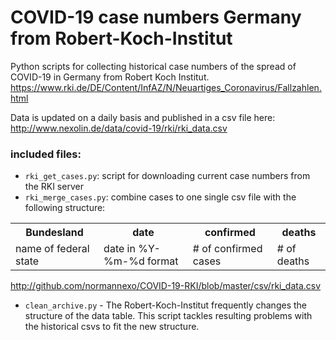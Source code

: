 # COVID-19 case numbers Germany from Robert-Koch-Institut

Python scripts for collecting historical case numbers of the spread of COVID-19 in Germany from Robert Koch Institut.
https://www.rki.de/DE/Content/InfAZ/N/Neuartiges_Coronavirus/Fallzahlen.html

Data is updated on a daily basis and published in a csv file here: http://www.nexolin.de/data/covid-19/rki/rki_data.csv

### included files:
- `rki_get_cases.py`: script for downloading current case numbers from the RKI server
- `rki_merge_cases.py`: combine cases to one single csv file with the following structure:

<table>
<tr>
<th>Bundesland</th><th>date</th><th>confirmed</th><th>deaths</th>
</tr>
<tr>
<td>name of federal state</td>
<td>date in %Y-%m-%d format</td>
<td># of confirmed cases</td>
<td># of deaths</td>
</tr>
</table>

http://github.com/normannexo/COVID-19-RKI/blob/master/csv/rki_data.csv

- `clean_archive.py` - The Robert-Koch-Institut frequently changes the structure of the data table. This script tackles resulting problems with the historical csvs to fit the new structure.

